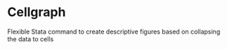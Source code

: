 # Cellgraph
Flexible Stata command to create descriptive figures based on collapsing the data to cells 
